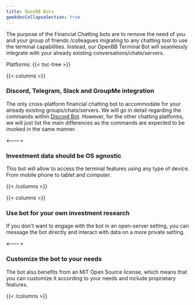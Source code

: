 ```yaml
---
title: OpenBB Bots
geekdocCollapseSection: true
---
```

The purpose of the Financial Chatting bots are to remove the need of you and your group of friends /colleagues
migrating to any chatting tool to use the terminal capabilities. Instead, our OpenBB Terminal Bot will seamlessly
integrate with your already existing conversations/chats/servers.

Platforms:
{{< toc-tree >}}

{{< columns >}}

### Discord, Telegram, Slack and GroupMe integration

The only cross-platform financial chatting bot to accommodate for your already existing groups/chats/servers.
We will go in detail regarding the commands within [Discord Bot](/OpenBBTerminal/bots/discord/).
However, for the other chatting platforms, we will just list the main differences as
the commands are expected to be invoked in the same manner.

<--->

### Investment data should be OS agnostic

This bot will allow to access the terminal features using any type of device. From mobile phone to tablet and computer.

{{< /columns >}}

{{< columns >}}

### Use bot for your own investment research

If you don't want to engage with the bot in an open-server setting, you can message the bot directly and interact with data on a more private setting.

<--->

### Customize the bot to your needs

The bot also benefits from an MIT Open Source license, which means that you can customize it according to your needs and include proprietary features.

{{< /columns >}}
